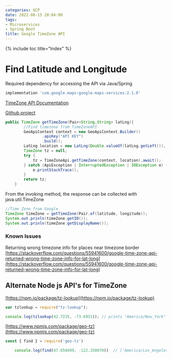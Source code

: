 ```yaml
---
categories: GCP
date: 2022-08-15 20:04:00
tags:
- Microservices
- Spring Boot
title: Google TimeZone API
---
```


{% include toc title="Index" %}

# Find Latitude and Longitude

Required dependency for accessing the API via Java/Spring

```sh
implementation 'com.google.maps:google-maps-services:2.1.0'
```

[TimeZone API Documentation](https://developers.google.com/maps/documentation/timezone/requests-timezone)

[Github project](https://github.com/googlemaps/google-maps-services-java)

```java
public TimeZone getTimeZone(Pair<String,String> latLng){
        //Find timezone from TimeZoneAPI
        GeoApiContext context = new GeoApiContext.Builder()
                .apiKey("API KEY")
                .build();
        LatLng location = new LatLng(Double.valueOf(latLng.getLeft()), Double.valueOf(latLng.getRight()));
        TimeZone tz = null;
        try {
            tz = TimeZoneApi.getTimeZone(context, location).await();
        } catch (ApiException | InterruptedException | IOException e) {
            e.printStackTrace();
        }
        return tz;
    }

```

From the invoking method, the response can be collected with java.util.TimeZone

```java
//Time Zone from Google
TimeZone timeZone = getTimeZone(Pair.of(latitude, longitude));
System.out.prinln(timeZone.getID());
System.out.prinln(timeZone.getDisplayName());
```

### Known Issues

Returning wrong timezone info for places near timezone border
[https://stackoverflow.com/questions/55941600/google-time-zone-api-returned-wrong-time-zone-info-for-lat-long](https://stackoverflow.com/questions/55941600/google-time-zone-api-returned-wrong-time-zone-info-for-lat-long)

## Alternate Node js API's for TimeZone

[https://npm.io/package/tz-lookup](https://npm.io/package/tz-lookup)

```js
var tzlookup = require("tz-lookup");

console.log(tzlookup(42.7235, -73.6931)); // prints "America/New_York"
```

[https://www.npmjs.com/package/geo-tz](https://www.npmjs.com/package/geo-tz)

```javascript
const { find } = require('geo-tz')

    console.log(find(47.650499, -122.350070))  // ['America/Los_Angeles']
```